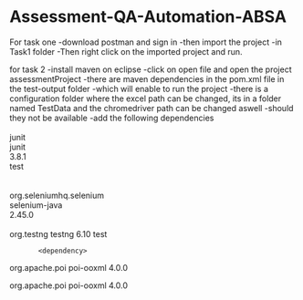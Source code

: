 # Assessment-QA-Automation-ABSA
For task one 
-download postman and sign in
-then import the project
-in Task1 folder
-Then right click on the imported project and run.

for task 2
-install maven on eclipse
-click on open file and open the project assessmentProject
-there are maven dependencies in the pom.xml file in the test-output folder 
-which will enable to run the project
-there is a configuration folder where the excel path can be changed, its in a folder named TestData and the chromedriver path can be changed aswell
-should they not be available
-add the following dependencies
<dependencies>			
        <dependency>				
             <groupId>junit</groupId>								
             <artifactId>junit</artifactId>								
             <version>3.8.1</version>								
             <scope>test</scope>								
        </dependency>				
        <dependency>				
            <groupId>org.seleniumhq.selenium</groupId>								
            <artifactId>selenium-java</artifactId>								
            <version>2.45.0</version>								
		</dependency>				
     <!-- https://mvnrepository.com/artifact/org.testng/testng -->
<dependency>
    <groupId>org.testng</groupId>
    <artifactId>testng</artifactId>
    <version>6.10</version>
    <scope>test</scope>
</dependency>
     	
           <dependency>
  <groupId>org.apache.poi</groupId>
  <artifactId>poi-ooxml</artifactId>
  <version>4.0.0</version>
</dependency>
   

<dependency>
    <groupId>org.apache.poi</groupId>
    <artifactId>poi-ooxml</artifactId>
    <version>4.0.0</version>
</dependency>
    
</dependencies>
